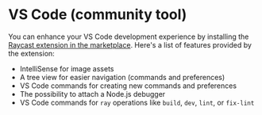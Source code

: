 # VS Code (community tool)

You can enhance your VS Code development experience by installing the [Raycast extension in the marketplace](https://marketplace.visualstudio.com/items?itemName=tonka3000.raycast). Here's a list of features provided by the extension:

- IntelliSense for image assets
- A tree view for easier navigation (commands and preferences)
- VS Code commands for creating new commands and preferences
- The possibility to attach a Node.js debugger
- VS Code commands for `ray` operations like `build`, `dev`, `lint`, or `fix-lint`
